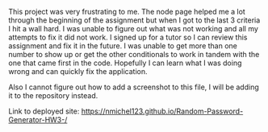 This project was very frustrating to me. The node page helped me a lot through the beginning of the assignment but when I got to the last 3 criteria I hit a wall hard. I was unable to figure out what was not working and all my attempts to fix it did not work. I signed up for a tutor so I can review this assignment and fix it in the future. I was unable to get more than one number to show up or get the other conditionals to work in tandem with the one that came first in the code. Hopefully I can learn what I was doing wrong and can quickly fix the application. 

Also I cannot figure out how to add a screenshot to this file, I will be adding it to the repository instead. 

Link to deployed site: https://nmichel123.github.io/Random-Password-Generator-HW3-/
